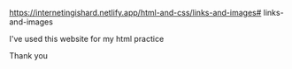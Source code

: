https://internetingishard.netlify.app/html-and-css/links-and-images# links-and-images

I've used this website for my html practice

Thank you